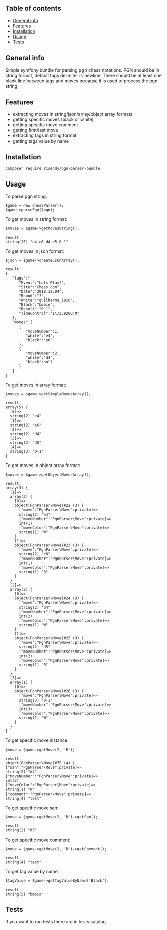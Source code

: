 ## Table of contents
* [General info](#general-info)
* [Features](#features)
* [Installation](#installation)
* [Usage](#usage)
* [Tests](#tests)

## General info
Simple symfony bundle for parsing pgn chess notations.
PGN should be in string format, default tags delimiter is newline. There should be at least one blank line between tags and moves because it is used to process the pgn string.

## Features
* extracting moves in string/json/array/object array formats
* getting specific moves (black or white)
* getting specific move comment
* getting first/last move
* extracting tags in string format
* getting tags value by name

## Installation
```
composer require risendy/pgn-parser-bundle
```

## Usage
To parse pgn string:
```
$game = new ChessParser();
$game->parsePgn($pgn);
```
To get moves in string format:
```
$moves = $game->getMovesString();

result:
string(15) "e4 e6 d4 d5 0-1"
```

To get moves in json format:
```
$json = $game->createJsonArray();

result:
{
   "tags":{
      "Event":"Lets Play!",
      "Site":"Chess.com",
      "Date":"2018.12.04",
      "Round":"?",
      "White":"guilherme_1910",
      "Black":"bmbio",
      "Result":"0-1",
      "TimeControl":"1\/259200:0"
   },
   "moves":[
      {
         "moveNumber":1,
         "white":"e4",
         "black":"e6"
      },
      {
         "moveNumber":2,
         "white":"d4",
         "black":null
      }
   ]
}
```

To get moves in array format:
```
$moves = $game->getSimpleMovesArray();

result:
array(5) {
  [0]=>
  string(2) "e4"
  [1]=>
  string(2) "e6"
  [2]=>
  string(2) "d4"
  [3]=>
  string(2) "d5"
  [4]=>
  string(3) "0-1"
}
```
To get moves in object array format:
```
$moves = $game->getObjectMovesArray();

result:
array(3) {
  [1]=>
  array(2) {
    [0]=>
    object(PgnParser\Move)#22 (3) {
      ["move":"PgnParser\Move":private]=>
      string(2) "e4"
      ["moveNumber":"PgnParser\Move":private]=>
      int(1)
      ["moveColor":"PgnParser\Move":private]=>
      string(1) "W"
    }
    [1]=>
    object(PgnParser\Move)#23 (3) {
      ["move":"PgnParser\Move":private]=>
      string(2) "e6"
      ["moveNumber":"PgnParser\Move":private]=>
      int(1)
      ["moveColor":"PgnParser\Move":private]=>
      string(1) "B"
    }
  }
  [2]=>
  array(2) {
    [0]=>
    object(PgnParser\Move)#24 (3) {
      ["move":"PgnParser\Move":private]=>
      string(2) "d4"
      ["moveNumber":"PgnParser\Move":private]=>
      int(2)
      ["moveColor":"PgnParser\Move":private]=>
      string(1) "W"
    }
    [1]=>
    object(PgnParser\Move)#25 (3) {
      ["move":"PgnParser\Move":private]=>
      string(2) "d5"
      ["moveNumber":"PgnParser\Move":private]=>
      int(2)
      ["moveColor":"PgnParser\Move":private]=>
      string(1) "B"
    }
  }
  [3]=>
  array(1) {
    [0]=>
    object(PgnParser\Move)#26 (3) {
      ["move":"PgnParser\Move":private]=>
      string(3) "0-1"
      ["moveNumber":"PgnParser\Move":private]=>
      int(3)
      ["moveColor":"PgnParser\Move":private]=>
      string(1) "W"
    }
  }
}
```
To get specific move instance:
```
$move = $game->getMove(2, 'B');

result:
object(PgnParser\Move)#75 (4) {
["san":"PgnParser\Move":private]=>
string(2) "d4"
["moveNumber":"PgnParser\Move":private]=>
int(2)
["moveColor":"PgnParser\Move":private]=>
string(1) "W"
["comment":"PgnParser\Move":private]=>
string(4) "test"
```
To get specific move san:
```
$move = $game->getMove(2, 'B')->getSan();

result:
string(2) "d5"
```
To get specific move comment:
```
$move = $game->getMove(2, 'B')->getComment();

result:
string(4) "test"
```
To get tag value by name:
```
$tagValue = $game->getTagValueByName('Black');

result:
string(5) "bmbio"
```

## Tests
If you want to run tests there are in tests catalog.
